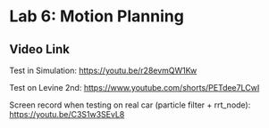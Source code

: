 # Lab 6: Motion Planning

## Video Link
Test in Simulation: https://youtu.be/r28evmQW1Kw

Test on Levine 2nd: https://www.youtube.com/shorts/PETdee7LCwI

Screen record when testing on real car (particle filter + rrt_node): https://youtu.be/C3S1w3SEvL8
